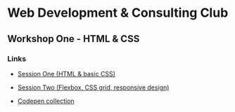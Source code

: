 # Web Development & Consulting Club

## Workshop One - HTML & CSS

### Links

- [Session One (HTML & basic CSS)](./session-01/)

- [Session Two (Flexbox, CSS grid, responsive design)](./session-02/)

- [Codepen collection](https://codepen.io/collection/rxOjwR)